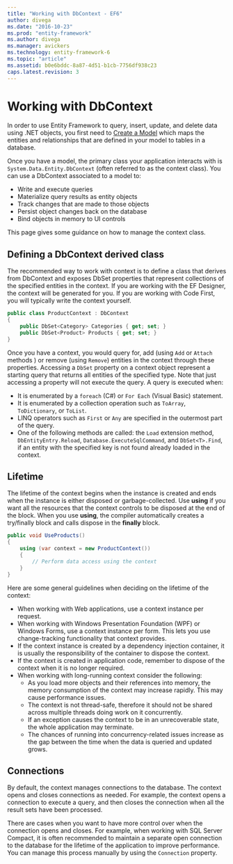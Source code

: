 ```yaml
---
title: "Working with DbContext - EF6"
author: divega
ms.date: "2016-10-23"
ms.prod: "entity-framework"
ms.author: divega
ms.manager: avickers
ms.technology: entity-framework-6
ms.topic: "article"
ms.assetid: b0e6bddc-8a87-4d51-b1cb-7756df938c23
caps.latest.revision: 3
---
```

# Working with DbContext

In order to use Entity Framework to query, insert, update, and delete data using .NET objects, you first need to [Create a Model](~/ef6/modeling/index.md) which maps the entities and relationships that are defined in your model to tables in a database.

Once you have a model, the primary class your application interacts with is `System.Data.Entity.DbContext` (often referred to as the context class). You can use a DbContext associated to a model to:
- Write and execute queries   
- Materialize query results as entity objects
- Track changes that are made to those objects
- Persist object changes back on the database
- Bind objects in memory to UI controls

This page gives some guidance on how to manage the context class.  

## Defining a DbContext derived class  

The recommended way to work with context is to define a class that derives from DbContext and exposes DbSet properties that represent collections of the specified entities in the context. If you are working with the EF Designer, the context will be generated for you. If you are working with Code First, you will typically write the context yourself.  

``` csharp
public class ProductContext : DbContext
{
    public DbSet<Category> Categories { get; set; }
    public DbSet<Product> Products { get; set; }
}
```  

Once you have a context, you would query for, add (using `Add` or `Attach` methods ) or remove (using `Remove`) entities in the context through these properties. Accessing a `DbSet` property on a context object represent a starting query that returns all entities of the specified type. Note that just accessing a property will not execute the query. A query is executed when:  

- It is enumerated by a `foreach` (C#) or `For Each` (Visual Basic) statement.  
- It is enumerated by a collection operation such as `ToArray`, `ToDictionary`, or `ToList`.  
- LINQ operators such as `First` or `Any` are specified in the outermost part of the query.  
- One of the following methods are called: the `Load` extension method, `DbEntityEntry.Reload`,  `Database.ExecuteSqlCommand`, and `DbSet<T>.Find`, if an entity with the specified key is not found already loaded in the context.  

## Lifetime  

The lifetime of the context begins when the instance is created and ends when the instance is either disposed or garbage-collected. Use **using** if you want all the resources that the context controls to be disposed at the end of the block. When you use **using**, the compiler automatically creates a try/finally block and calls dispose in the **finally** block.  

``` csharp
public void UseProducts()
{
    using (var context = new ProductContext())
    {     
        // Perform data access using the context
    }
}
```  

Here are some general guidelines when deciding on the lifetime of the context:  

- When working with Web applications, use a context instance per request.  
- When working with Windows Presentation Foundation (WPF) or Windows Forms, use a context instance per form. This lets you use change-tracking functionality that context provides.  
- If the context instance is created by a dependency injection container, it is usually the responsibility of the container to dispose the context.
- If the context is created in application code, remember to dispose of the context when it is no longer required.  
- When working with long-running context consider the following:  
    - As you load more objects and their references into memory, the memory consumption of the context may increase rapidly. This may cause performance issues.  
    - The context is not thread-safe, therefore it should not be shared across multiple threads doing work on it concurrently.
    - If an exception causes the context to be in an unrecoverable state, the whole application may terminate.  
    - The chances of running into concurrency-related issues increase as the gap between the time when the data is queried and updated grows.  

## Connections  

By default, the context manages connections to the database. The context opens and closes connections as needed. For example, the context opens a connection to execute a query, and then closes the connection when all the result sets have been processed.  

There are cases when you want to have more control over when the connection opens and closes. For example, when working with SQL Server Compact, it is often recommended to maintain a separate open connection to the database for the lifetime of the application to improve performance. You can manage this process manually by using the `Connection` property.  
